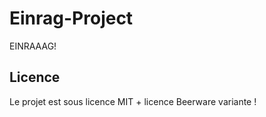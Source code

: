 # Einrag-Project
EINRAAAG!

## Licence
Le projet est sous licence MIT + licence Beerware variante !
